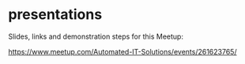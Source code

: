 # presentations

Slides, links and demonstration steps for this Meetup:

https://www.meetup.com/Automated-IT-Solutions/events/261623765/
